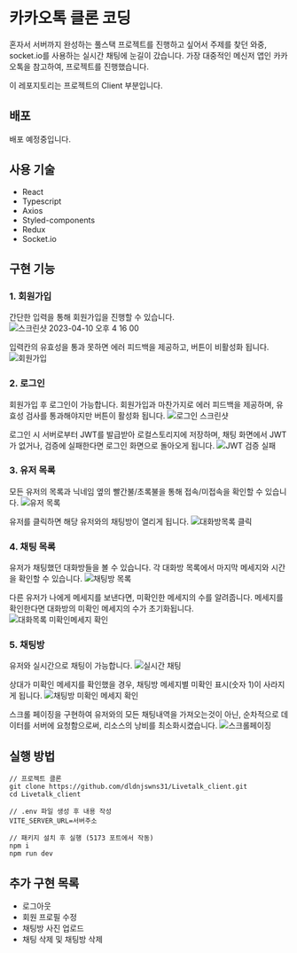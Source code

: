 # 카카오톡 클론 코딩

혼자서 서버까지 완성하는 풀스택 프로젝트를 진행하고 싶어서 주제를 찾던 와중, socket.io를 사용하는 실시간 채팅에 눈길이 갔습니다.
가장 대중적인 메신저 앱인 카카오톡을 참고하여, 프로젝트를 진행했습니다.

이 레포지토리는 프로젝트의 Client 부분입니다.

## 배포

배포 예정중입니다.

## 사용 기술

- React
- Typescript
- Axios
- Styled-components
- Redux
- Socket.io

## 구현 기능

### 1. 회원가입

간단한 입력을 통해 회원가입을 진행할 수 있습니다.
![스크린샷 2023-04-10 오후 4 16 00](https://user-images.githubusercontent.com/71388830/230848598-9b471bb6-abec-4c3f-aee9-e8d49fdc1f99.png)

입력칸의 유효성을 통과 못하면 에러 피드백을 제공하고, 버튼이 비활성화 됩니다.
![회원가입](https://user-images.githubusercontent.com/71388830/230849210-12aa8b62-9b68-4ae3-b9c2-6b3c06c5669a.gif)

### 2. 로그인

회원가입 후 로그인이 가능합니다. 회원가입과 마찬가지로 에러 피드백을 제공하며, 유효성 검사를 통과해야지만 버튼이 활성화 됩니다.
![로그인 스크린샷](https://user-images.githubusercontent.com/71388830/230849476-a8451e44-9c0e-432d-9724-96dcab83cf6e.png)

로그인 시 서버로부터 JWT를 발급받아 로컬스토리지에 저장하며, 채팅 화면에서 JWT가 없거나, 검증에 실패한다면 로그인 화면으로 돌아오게 됩니다.
![JWT 검증 실패](https://user-images.githubusercontent.com/71388830/230850588-2a9f566d-7281-49d2-8337-fbd0b1cd1f8d.gif)

### 3. 유저 목록

모든 유저의 목록과 닉네임 옆의 빨간불/초록불을 통해 접속/미접속을 확인할 수 있습니다.
![유저 목록](https://user-images.githubusercontent.com/71388830/230851344-52e4a903-a5d2-497f-8b93-90ca7154e916.png)

유저를 클릭하면 해당 유저와의 채팅방이 열리게 됩니다.
![대화방목록 클릭](https://user-images.githubusercontent.com/71388830/230883700-24816769-9ec2-4646-ac29-312973b4cb2d.gif)

### 4. 채팅 목록

유저가 채팅했던 대화방들을 볼 수 있습니다. 각 대화방 목록에서 마지막 메세지와 시간을 확인할 수 있습니다.
![채팅방 목록](https://user-images.githubusercontent.com/71388830/230851968-85b9984b-383d-4809-a5fa-065b8d1eac6d.png)

다른 유저가 나에게 메세지를 보낸다면, 미확인한 메세지의 수를 알려줍니다. 메세지를 확인한다면 대화방의 미확인 메세지의 수가 초기화됩니다.
![대화목록 미확인메세지 확인](https://user-images.githubusercontent.com/71388830/230884858-fb6a99d0-af75-4ad6-9046-5c8fd8c449c5.gif)

### 5. 채팅방

유저와 실시간으로 채팅이 가능합니다.
![실시간 채팅](https://user-images.githubusercontent.com/71388830/230889078-27e14a58-aa8a-4217-8bab-89ccc7b96185.gif)

상대가 미확인 메세지를 확인했을 경우, 채팅방 메세지별 미확인 표시(숫자 1)이 사라지게 됩니다.
![채팅방 미확인 메세지 확인](https://user-images.githubusercontent.com/71388830/230889756-94717bef-35c7-4ff4-8d67-885148e8692d.gif)

스크롤 페이징을 구현하여 유저와의 모든 채팅내역을 가져오는것이 아닌, 순차적으로 데이터를 서버에 요청함으로써, 리소스의 낭비를 최소화시켰습니다.
![스크롤페이징](https://user-images.githubusercontent.com/71388830/230890405-37f8a45e-2733-4f99-af6a-684a35fd3b65.gif)

## 실행 방법

```
// 프로젝트 클론
git clone https://github.com/dldnjswns31/Livetalk_client.git
cd Livetalk_client

// .env 파일 생성 후 내용 작성
VITE_SERVER_URL=서버주소

// 패키지 설치 후 실행 (5173 포트에서 작동)
npm i
npm run dev
```

## 추가 구현 목록

- 로그아웃
- 회원 프로필 수정
- 채팅방 사진 업로드
- 채팅 삭제 및 채팅방 삭제
